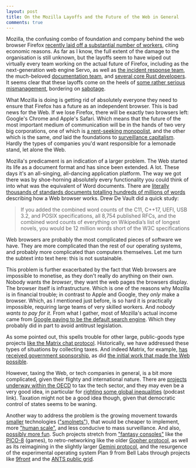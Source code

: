 ```yaml
---
layout: post
title: On the Mozilla Layoffs and the Future of the Web in General
comments: true
---
```


Mozilla, the confusing combo of foundation and company behind the web browser Firefox [recently laid off a substantial number of workers](https://arstechnica.com/information-technology/2020/08/firefox-maker-mozilla-lays-off-250-workers-says-covid-19-lowered-revenue/), citing economic reasons. As far as I know, the full extent of the damage to the organisation is still unknown, but the layoffs seem to have wiped out virtually every team working on the actual future of Firefox, including as the next-generation web engine Servo, as well as [the incident response team](https://twitter.com/MichalPurzynski/status/1293220570885062657), the much-beloved [documentation team](https://twitter.com/i/web/status/1293264395603148802), and [several core Rust developers](https://www.reddit.com/r/rust/comments/i7stjy/how_do_mozilla_layoffs_affect_rust/). It seems clear that these layoffs come on the heels of [some rather serious mismanagement](https://twitter.com/BrendanEich/status/1217512049716035584), bordering on [sabotage](https://social.matej-lach.me/@MatejLach/104682987209059764).


What Mozilla is doing is getting rid of absolutely everyone they need to ensure that Firefox has a future as an independent browser. This is bad news for the Web. If we lose Firefox, there will be exactly two browsers left: Google's Chrome and Apple's Safari. Which means that the future of the most important medium of communication will be in the hands of two very big corporations, one of which is [a rent-seeking monopolist](https://stratechery.com/2018/antitrust-the-app-store-and-apple/), and the other which is the same, *and* laid the foundations to [surveillance capitalism](https://www.nytimes.com/2019/01/18/technology/google-facebook-surveillance-capitalism.html). Hardly the types of companies you'd want responsible for a lemonade stand, let alone the Web.

Mozilla's predicament is an indication of a larger problem. The Web started its life as a document format and has since been extended. A lot. These days it's an all-singing, all-dancing application platform. The way we got there was by shoe-horning absolutely every functionality you could think of into what was the equivalent of Word documents. There are [literally thousands of standards documents totalling hundreds of millions of words](https://drewdevault.com/2020/03/18/Reckless-limitless-scope.html) describing how a Web browser works. Drew De Vault did a quick study:

> If you added the combined word counts of the C11, C++17, UEFI, USB 3.2, and POSIX specifications, all 8,754 published RFCs, and the combined word counts of everything on Wikipedia’s list of longest novels, you would be 12 million words short of the W3C specifications

Web browsers are probably the most complicated pieces of software we have. They are more complicated than the rest of our operating systems, and probably more complicated than computers themselves. Let me turn the subtext into text here: this is not sustainable.

This problem is further exacerbated by the fact that Web browsers are impossible to monetise, as they don't really do anything on their own. Nobody wants the *browser*, they want the web pages the browsers display. The browser itself is infrastructure. Which is one of the reasons why Mozilla is in financial trouble; in contrast to Apple and Google, they *only* make a browser. Which, as I mentioned just before, is so hard it is practically impossible, requiring large teams of very skilled workers. And *nobody wants to pay for it*. From what I gather, most of Mozilla's actual income came from [Google paying to be the default search engine](https://landshark.io/2020/08/16/web-by-google.html). Which they probably did in part to avoid antitrust legislation.

As some pointed out, this spells trouble for other large, public-goods type projects [like the Matrix chat protocol](https://cmpwn.com/@kline/104676555245269598). Historically, we have addressed these types of situations by collecting taxes. And indeed Matrix, for example, [has received government sponsorship](https://matrix.org/blog/2018/04/26/matrix-and-riot-confirmed-as-the-basis-for-frances-secure-instant-messenger-app), as did [the initial work that made the Web possible](https://home.cern/science/computing/birth-web).

However, taxing the Web, or tech companies in general, is a bit more complicated, given their flighty and international nature. There are [projects underway within the OECD](https://www.oecd.org/tax/beps/oecd-leading-multilateral-efforts-to-address-tax-challenges-from-digitalisation-of-the-economy.htm) to tax the tech sector, and they may even be a very good idea, in particular for [righting some global inequalities](https://podcasts.apple.com/us/podcast/global-south-holds-better-future-tech-w-juan-ortiz/id1507621076?i=1000485172435) (podcast link). Taxation might not be a good idea though, given that democratic control of states seems to be waning.

Another way to address the problem is the growing movement towards [smaller](lowtech.org/projects/n5m3/) technologies (["smolnets"](https://scholar.social/web/timelines/tag/smolnet)), that would be cheaper to implement, more ["human scale"](https://octodon.social/@kensanata/104676619724624070), and less conducive to mass surveillance. And also, [possibly more fun](https://constraint.systems/). Such projects stretch from ["fantasy consoles"](https://writing.grantcuster.com/posts/2020-08-20-fantasy-consoles-and-framing/) like the [PICO-8](https://www.lexaloffle.com/bbs/?tid=31634) (games), to retro-networking like the older [Gopher protocol](https://en.wikipedia.org/wiki/Gopher_(protocol)), as well as its reimagining in the slightly larger [Gemini protocol](https://gemini.circumlunar.space/), and the resurgence of the experimental operating system Plan 9 from Bell Labs through projects like [9front](http://9front.org/) and the [ANTS public grid](http://9gridchan.org/).
